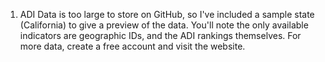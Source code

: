 1. ADI Data is too large to store on GitHub, so I've included a sample state (California) to give a preview of the data. You'll note the only available indicators are geographic IDs, and the ADI rankings themselves. For more data, create a free account and visit the website.
